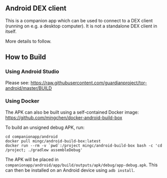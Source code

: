 
## Android DEX client

This is a companion app which can be used to connect to a DEX client (running on e.g. a desktop computer).  It is not a standalone DEX client in itself.

More details to follow.

## How to Build

### Using Android Studio

Please see: https://raw.githubusercontent.com/guardianproject/tor-android/master/BUILD

### Using Docker

The APK can also be built using a self-contained Docker image: https://github.com/mingchen/docker-android-build-box

To build an unsigned debug APK, run:

```
cd companionapp/android
docker pull mingc/android-build-box:latest
docker run --rm -v `pwd`:/project mingc/android-build-box bash -c 'cd /project; ./gradlew assembleDebug'
```

The APK will be placed in `companionapp/android/app/build/outputs/apk/debug/app-debug.apk`.  This can then be installed on an Android device using `adb install`.  
